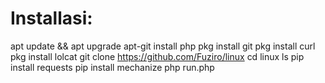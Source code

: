 # Installasi:
apt update && apt upgrade
apt-git install php
pkg install git
pkg install curl
pkg install lolcat
git clone https://github.com/Fuziro/linux
cd linux
ls
pip install requests
pip install mechanize 
php run.php
